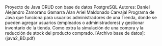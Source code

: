 Proyecto de Java CRUD con base de datos PostgreSQL
Autores:
Daniel Alejandro Zamorano Gamarra
Alan Ariel Maldonado Carvajal
Programa de Java que funciona para usuarios administradores
de una Tienda, donde se pueden agregar usuarios (empleados o
administradores) y gestionar inventario de la tienda.
Como extra la simulación de una compra y la reducción de stock del 
producto comprado.
[Archivo base de datos]: (java2_BD.pdf)

